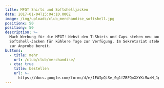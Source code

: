 ```yaml
---
title: MFGT Shirts und Softshelljacken
date: 2017-01-04T15:04:10.000Z
image: /img/uploads/club_merchandise_softshell.jpg
positionx: 50
positiony: 50
description: >-
  Mach Werbung für die MFGT! Nebst den T-Shirts und Caps stehen neu auch
  Softshell-Jacken für kühlere Tage zur Verfügung. Im Sekretariat stehen Muster
  zur Anprobe bereit.
buttons:
  - title: mehr
    url: /club/club/merchandise/
  - cta: true
    title: bestellen
    url: >-
      https://docs.google.com/forms/d/e/1FAIpQLSe_0g1fZBFQmXXYKiMwzM_1gXNo4mIHisTKm8JeqsKKfluRCA/viewform
---
```


